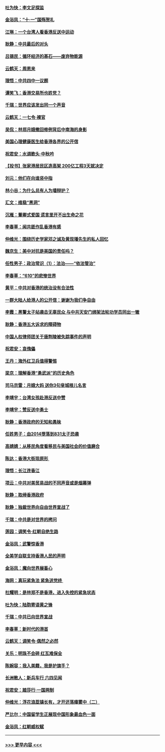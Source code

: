 #### [吐为快：李文足探监](../pages/nsc993/n11509622.md?t=09100311) 
#### [金浴凤：“十‧一”国殇贺礼](../pages/nsc993/n11509593.md?t=09100311) 
#### [江琳：一个台湾人看香港反送中运动](../pages/nsc993/n11509211.md?t=09100311) 
#### [耿静：中共最后的对头](../pages/nsc993/n11508308.md?t=09100311) 
#### [吕锡民：循环经济的基石——废弃物能源](../pages/nsc993/n11508212.md?t=09100311) 
#### [云鹤天：周恩来](../pages/nsc993/n11508055.md?t=09100311) 
#### [理悟：中共四中一议题](../pages/nsc993/n11507782.md?t=09100311) 
#### [谭笑飞：香港交易所也姓党？](../pages/nsc993/n11507753.md?t=09100311) 
#### [千瑞：世界应该发出同一个声音](../pages/nsc993/n11507290.md?t=09100311) 
#### [云鹤天：一七令‧裸官](../pages/nsc993/n11507177.md?t=09100311) 
#### [吴侃：林郑月娥撤回修例背后中南海的身影](../pages/nsc993/n11506876.md?t=09100311) 
#### [美国心理健康医生给香港各界的公开信](../pages/nsc993/n11506809.md?t=09100311) 
#### [祝君安：水调歌头‧中秋吟](../pages/nsc993/n11506758.md?t=09100311) 
#### [【投书】张家港居民区造高架 200亿工程3天就决定](../pages/nsc993/n11506682.md?t=09100311) 
#### [刘元：他们在向谁竖中指](../pages/nsc993/n11505384.md?t=09100311) 
#### [林小谷：为什么总有人为墙辩护？](../pages/nsc993/n11505226.md?t=09100311) 
#### [汇文：维稳“黑洞”](../pages/nsc993/n11504347.md?t=09100311) 
#### [沉雁：董卿式爱国 谎言里开不出生命之花](../pages/nsc993/n11503215.md?t=09100311) 
#### [李春草：闻共匪作乱香港有感](../pages/nsc993/n11503072.md?t=09100311) 
#### [仲维光：围绕历史学家邓之诚及黄现璠先生的私人回忆](../pages/nsc993/n11501330.md?t=09100311) 
#### [魏京生：美中对抗是美国的责任吗？](../pages/nsc993/n11500723.md?t=09100311) 
#### [任性男子：政治常识（1）：法治——“依法管治”](../pages/nsc993/n11500791.md?t=09100311) 
#### [李春草：“610”的悲惨世界](../pages/nsc993/n11501141.md?t=09100311) 
#### [黄平：中共对香港的统治没有合法性](../pages/nsc993/n11499473.md?t=09100311) 
#### [一群大陆人给港人的公开信：谢谢为我们争自由](../pages/nsc993/n11500402.md?t=09100311) 
#### [李霞：黑警太子站袭击无辜民众 与中共天安门绑架法轮功学员同出一辙](../pages/nsc993/n11499805.md?t=09100311) 
#### [耿静：香港五大诉求的障碍物](../pages/nsc993/n11497578.md?t=09100311) 
#### [中国人权律师团关于唐荆陵被失踪事件的声明](../pages/nsc993/n11500014.md?t=09100311) 
#### [祝君安：哀傀儡](../pages/nsc993/n11499776.md?t=09100311) 
#### [王丹：海外红卫兵值得警惕](../pages/nsc993/n11498138.md?t=09100311) 
#### [梁京：理解香港“勇武派”的历史角色](../pages/nsc993/n11498006.md?t=09100311) 
#### [司马京雷：月娥大妈  送你3句皇城根儿名言](../pages/nsc993/n11497885.md?t=09100311) 
#### [李靖宇：台湾女孩赴港反送中赞](../pages/nsc993/n11497721.md?t=09100311) 
#### [李靖宇：赞反送中勇士](../pages/nsc993/n11497452.md?t=09100311) 
#### [耿静：香港政府的无知和愚昧](../pages/nsc993/n11494238.md?t=09100311) 
#### [任姓男子：由2014堕落到831太子恐袭](../pages/nsc993/n11496683.md?t=09100311) 
#### [高婧婧：从移民角度看移民与美国社会的价值磨合](../pages/nsc993/n11495757.md?t=09100311) 
#### [陈达：香港大街现原形 ](../pages/nsc993/n11495441.md?t=09100311) 
#### [理悟：长江连香江](../pages/nsc993/n11495377.md?t=09100311) 
#### [项云：中共对美贸易战的不同声音或是烟幕弹](../pages/nsc993/n11494929.md?t=09100311) 
#### [耿静：取缔香港政府](../pages/nsc993/n11494218.md?t=09100311) 
#### [耿静：独裁世界向自由世界宣战了](../pages/nsc993/n11494190.md?t=09100311) 
#### [千瑞：中共是对世界的拷问](../pages/nsc993/n11493021.md?t=09100311) 
#### [莲园：调笑令‧红朝自绝生路](../pages/nsc993/n11493011.md?t=09100311) 
#### [金浴凤：武警惊香港](../pages/nsc993/n11492994.md?t=09100311) 
#### [全美学自联支持香港人民的声明](../pages/nsc993/n11492630.md?t=09100311) 
#### [金浴凤：魔向世界展畜心](../pages/nsc993/n11492599.md?t=09100311) 
#### [海网：真玩紧急法 紧急送党终 ](../pages/nsc993/n11492535.md?t=09100311) 
#### [杜耀明：是林郑不是香港，进入失控的紧急状态](../pages/nsc993/n11491420.md?t=09100311) 
#### [吐为快：陆胞寄语黄之锋](../pages/nsc993/n11491117.md?t=09100311) 
#### [千瑞：中共已向世界宣战](../pages/nsc993/n11490123.md?t=09100311) 
#### [李春草：新时代的港首](../pages/nsc993/n11489864.md?t=09100311) 
#### [云鹤天：调笑令·偶然之必然](../pages/nsc993/n11489701.md?t=09100311) 
#### [关乐：明珠不会碎 红瓦难保全](../pages/nsc993/n11489647.md?t=09100311) 
#### [陈婉容：我入美籍，我是护旗手？](../pages/nsc993/n11487908.md?t=09100311) 
#### [长洲散人：新兵车行 六四见闻](../pages/nsc993/n11487729.md?t=09100311) 
#### [祝君安：踏莎行‧一国两制](../pages/nsc993/n11487699.md?t=09100311) 
#### [仲维光：浮花浪蕊镇长有，才开还落瘴雾中（二）](../pages/nsc993/n11483286.md?t=09100311) 
#### [严比尔：中国留学生正展现中国形象最血色一面](../pages/nsc993/n11485145.md?t=09100311) 
#### [金浴凤：红朝威权赋](../pages/nsc993/n11485191.md?t=09100311) 

----
#### [ >>> 更早内容 <<< ](../indexes/nsc993-earlier.md)
